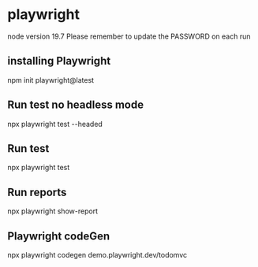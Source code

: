 # playwright

node version 19.7
Please remember to update the PASSWORD on each run


## installing Playwright
npm init playwright@latest

## Run test no headless mode
npx playwright test --headed 

## Run test
npx playwright test

## Run reports
npx playwright show-report

## Playwright codeGen 
npx playwright codegen demo.playwright.dev/todomvc


